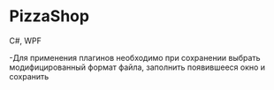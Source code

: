 # PizzaShop
C#, WPF

-Для применения плагинов необходимо при сохранении выбрать модифицированный формат файла, заполнить появившееся окно и сохранить
